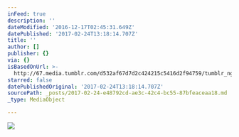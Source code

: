 ```yaml
---
inFeed: true
description: ''
dateModified: '2016-12-17T02:45:31.649Z'
datePublished: '2017-02-24T13:18:14.707Z'
title: ''
author: []
publisher: {}
via: {}
isBasedOnUrl: >-
  http://67.media.tumblr.com/d532af67d7d2c424215c5416d2f94759/tumblr_ngeua9MQYe1tw49n8o1_1280.jpg
starred: false
datePublishedOriginal: '2017-02-24T13:18:14.707Z'
sourcePath: _posts/2017-02-24-e48792cd-ae3c-42c4-bc55-87bfeaceaa18.md
_type: MediaObject

---
```

![](https://imgflo.herokuapp.com/graph/2b2431f8e7ba7b0/46c5497f14fe3871daef167c75be7212/noop.jpg?input=http%3A%2F%2F67.media.tumblr.com%2Fd532af67d7d2c424215c5416d2f94759%2Ftumblr_ngeua9MQYe1tw49n8o1_1280.jpg)